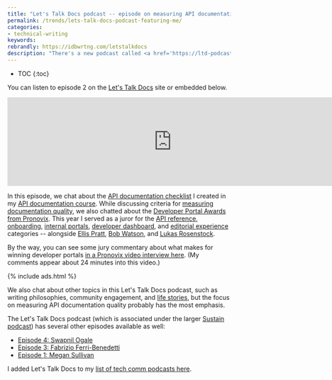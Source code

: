 ```yaml
---
title: "Let's Talk Docs podcast -- episode on measuring API documentation quality"
permalink: /trends/lets-talk-docs-podcast-featuring-me/
categories:
- technical-writing
keywords:
rebrandly: https://idbwrtng.com/letstalkdocs
description: "There's a new podcast called <a href='https://ltd-podcast.sustainoss.org/'>Let's Talk Docs</a>, hosted by Portia Burton and Eric Holscher (co-founder of Write the Docs). They recently interviewed me for episode 2."
---
```


* TOC
{:toc}

You can listen to episode 2 on the [Let's Talk Docs](https://ltd-podcast.sustainoss.org/2) site or embedded below.

<iframe src="https://player.fireside.fm/v2/qRwsTXeV+-M3Pt_K4?theme=dark" width="740" height="200" frameborder="0" scrolling="no"></iframe>

In this episode, we chat about the [API documentation checklist](/learnapidoc/docapis_quality_checklist.html) I created in my [API documentation course](/learnapidoc/). While discussing criteria for [measuring documentation quality](/learnapidoc/docapis_measuring_impact.html), we also chatted about the [Developer Portal Awards from Pronovix](https://pronovix.com/blog/best-developer-portals-2021). This year I served as a juror for the [API reference](https://pronovix.com/blog/best-developer-portals-2021#apiref), [onboarding](https://pronovix.com/blog/best-developer-portals-2021#onboarding), [internal portals](https://pronovix.com/blog/best-developer-portals-2021#internal), [developer dashboard](https://pronovix.com/blog/best-developer-portals-2021#dashboard), and [editorial experience](https://pronovix.com/blog/best-developer-portals-2021#editorial) categories -- alongside [Ellis Pratt](https://twitter.com/ellispratt), [Bob Watson](https://twitter.com/bobwatsonphd), and [Lukas Rosenstock](https://twitter.com/LukasRosenstock).

By the way, you can see some jury commentary about what makes for winning developer portals [in a Pronovix video interview here](https://pronovix.com/blog/what-goes-award-winning-developer-portal-2021). (My comments appear about 24 minutes into this video.)

{% include ads.html %}

We also chat about other topics in this Let's Talk Docs podcast, such as writing philosophies, community engagement, and [life stories](/blog/life-story-what-shapes-your-lifes-trajectory/), but the focus on measuring API documentation quality probably has the most emphasis.

The Let's Talk Docs podcast (which is associated under the larger [Sustain podcast](https://podcast.sustainoss.org/)) has several other episodes available as well:

* [Episode 4: Swapnil Ogale](https://ltd-podcast.sustainoss.org/4)
* [Episode 3: Fabrizio Ferri-Benedetti](https://ltd-podcast.sustainoss.org/3)
* [Episode 1: Megan Sullivan](https://ltd-podcast.sustainoss.org/1)

I added Let's Talk Docs to my [list of tech comm podcasts here](/podcasts#recommended).
